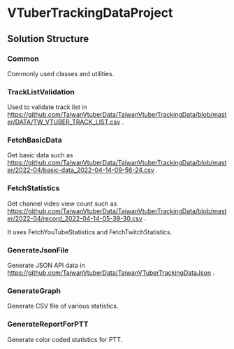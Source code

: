# VTuberTrackingDataProject

## Solution Structure

### Common

Commonly used classes and utilities.

### TrackListValidation

Used to validate track list in https://github.com/TaiwanVtuberData/TaiwanVtuberTrackingData/blob/master/DATA/TW_VTUBER_TRACK_LIST.csv .


### FetchBasicData

Get basic data such as https://github.com/TaiwanVtuberData/TaiwanVtuberTrackingData/blob/master/2022-04/basic-data_2022-04-14-09-56-24.csv .

### FetchStatistics

Get channel video view count such as https://github.com/TaiwanVtuberData/TaiwanVtuberTrackingData/blob/master/2022-04/record_2022-04-14-05-39-30.csv .

It uses FetchYouTubeStatistics and FetchTwitchStatistics.

### GenerateJsonFile

Generate JSON API data in https://github.com/TaiwanVtuberData/TaiwanVTuberTrackingDataJson .

### GenerateGraph

Generate CSV file of various statistics.

### GenerateReportForPTT

Generate color coded statistics for PTT.
